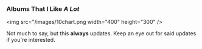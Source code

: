 ### Albums That I Like *A Lot*

<img src="/images/10chart.png width="400" height="300" />

Not much to say, but this **always** updates.
Keep an eye out for said updates if you're interested.